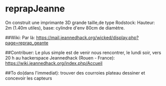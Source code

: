 reprapJeanne
============
On construit une imprimante 3D grande taille,de type Rodstock:
Hauteur: 2m (1.40m utiles), base: cylindre d'env 80cm de diamètre.

##Wiki:
Par là: https://mail.jeannedhack.org/wicked/display.php?page=reprap_geante

##Contribuer:
Le plus simple est de venir nous rencontrer, le lundi soir, vers 20 h au hackerspace Jeannedhack (Rouen - France):  https://wiki.jeannedhack.org/index.php/Accueil

##To do(dans l'immediat):
trouver des courroies
plateau
dessiner et concevoir les capteurs